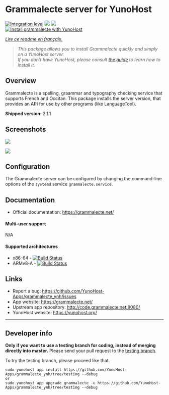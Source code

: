 # Grammalecte server for YunoHost

[![Integration level](https://dash.yunohost.org/integration/grammalecte.svg)](https://dash.yunohost.org/appci/app/grammalecte) ![](https://ci-apps.yunohost.org/ci/badges/grammalecte.status.svg) ![](https://ci-apps.yunohost.org/ci/badges/grammalecte.maintain.svg)  
[![Install grammalecte with YunoHost](https://install-app.yunohost.org/install-with-yunohost.svg)](https://install-app.yunohost.org/?app=grammalecte)

*[Lire ce readme en français.](./README_fr.md)*

> *This package allows you to install Grammalecte quickly and simply on a YunoHost server.  
If you don't have YunoHost, please consult [the guide](https://yunohost.org/#/install) to learn how to install it.*

## Overview
Grammalecte is a spelling, graammar and typography checking service that supports French and Occitan. This package installs the server version, that provides an API for use by other programs (like LanguageTool).

**Shipped version:** 2.1.1

## Screenshots

![](https://grammalecte.net/grammalecte/img/screenshots/lo-correcteur1.png)

![](https://grammalecte.net/grammalecte/img/screenshots/lo-correcteur2.png)

## Configuration

The Grammalecte server can be configured by changing the command-line options of the `systemd` service `grammalecte.service`.

## Documentation

 * Official documentation: https://grammalecte.net/

#### Multi-user support

N/A

#### Supported architectures

* x86-64 - [![Build Status](https://ci-apps.yunohost.org/ci/logs/grammalecte.svg)](https://ci-apps.yunohost.org/ci/apps/grammalecte/)
* ARMv8-A - [![Build Status](https://ci-apps-arm.yunohost.org/ci/logs/grammalecte.svg)](https://ci-apps-arm.yunohost.org/ci/apps/grammalecte/)

## Links

 * Report a bug: https://github.com/YunoHost-Apps/grammalecte_ynh/issues
 * App website: https://grammalecte.net/
 * Upstream app repository: http://code.grammalecte.net:8080/
 * YunoHost website: https://yunohost.org/

---

## Developer info

**Only if you want to use a testing branch for coding, instead of merging directly into master.**
Please send your pull request to the [testing branch](https://github.com/YunoHost-Apps/grammalecte_ynh/tree/testing).

To try the testing branch, please proceed like that.
```
sudo yunohost app install https://github.com/YunoHost-Apps/grammalecte_ynh/tree/testing --debug
or
sudo yunohost app upgrade grammalecte -u https://github.com/YunoHost-Apps/grammalecte_ynh/tree/testing --debug
```
